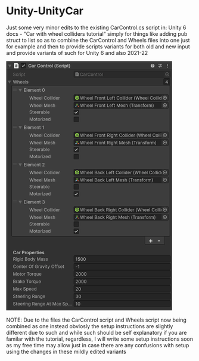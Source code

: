 # Unity-UnityCar
Just some very minor edits to the existing CarControl.cs script in: Unity 6 docs - "Car with wheel colliders tutorial" simply for things like adding pub struct to list so as to combine the CarControl and Wheels files into one just for example and then to provide scripts variants for both old and new input and provide variants of such for Unity 6 and also 2021-22


![Preview](https://raw.githubusercontent.com/deathwatchgaming/Unity-UnityCar/refs/heads/main/Previews/CarControlScript_Editor_Example.png)

NOTE: Due to the files the CarControl script and Wheels script now being combined as one instead obviosly the setup instructions are slightly different due to such and while such should be self explanatory if you are familar with the tutorial, regardless, I will write some setup instructions soon as my free time may allow just in case there are any confusions with setup using the changes in these mildly edited variants
